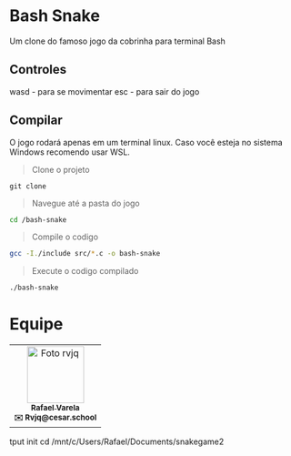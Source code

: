 # Bash Snake

Um clone do famoso jogo da cobrinha para terminal Bash

## Controles

wasd - para se movimentar
esc - para sair do jogo

## Compilar

O jogo rodará apenas em um terminal linux. Caso você esteja no sistema Windows recomendo usar WSL.

>Clone o projeto

```git
git clone 
```

>Navegue até a pasta do jogo

```bash
cd /bash-snake
```
>Compile o codigo

```bash
gcc -I./include src/*.c -o bash-snake
```

>Execute o codigo compilado

```bash
./bash-snake
```

# Equipe

<table>
  <tr>
    <td align="center">
      <a href="https://github.com/Rvjq">
        <img src="https://avatars.githubusercontent.com/Rvjq" width="100px;" alt="Foto rvjq"/>
        <br>
        <sub><b>Rafael Varela</b></sub>
      </a>
      <br>
      <sub><b>✉️ Rvjq@cesar.school</b></sub>
    </td>
  </tr>
</table>

tput init
cd /mnt/c/Users/Rafael/Documents/snakegame2
